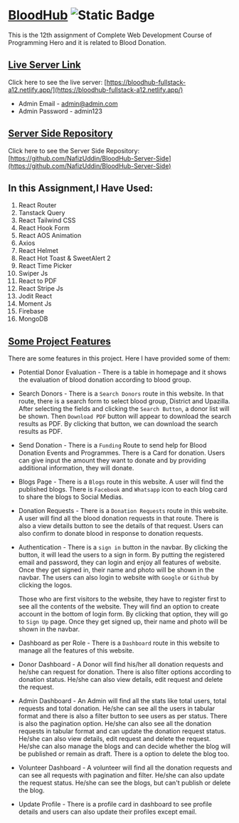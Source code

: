 # [BloodHub](https://github.com/programming-hero-web-course1/b8a12-client-side-NafizUddin) <img alt="Static Badge" src="https://img.shields.io/badge/Last_commit-04/_12/_2023-green">

This is the 12th assignment of Complete Web Development Course of Programming Hero and it is related to Blood Donation.

## [ Live Server Link](https://bloodhub-fullstack-a12.netlify.app/)

Click here to see the live server: [https://bloodhub-fullstack-a12.netlify.app/](https://bloodhub-fullstack-a12.netlify.app/)
- Admin Email - admin@admin.com
- Admin Password - admin123

## [ Server Side Repository](https://github.com/NafizUddin/BloodHub-Server-Side)
Click here to see the Server Side Repository: [https://github.com/NafizUddin/BloodHub-Server-Side](https://github.com/NafizUddin/BloodHub-Server-Side)


## **In this Assignment,I Have Used:**

1. React Router
2. Tanstack Query
3. React Tailwind CSS
4. React Hook Form
5. React AOS Animation
6. Axios
7. React Helmet
8. React Hot Toast & SweetAlert 2
9. React Time Picker
10. Swiper Js
11. React to PDF
12. React Stripe Js
13. Jodit React
14. Moment Js
15. Firebase
16. MongoDB

## [Some Project Features](https://github.com/programming-hero-web-course1/b8a12-client-side-NafizUddin)

There are some features in this project. Here I have provided some of them:

- Potential Donor Evaluation - There is a table in homepage and it shows the evaluation of blood donation according to blood group.

- Search Donors - There is a `Search Donors` route in this website. In that route, there is a search form to select blood group, District and Upazilla. After selecting the fields and clicking the `Search Button`, a donor list will be shown. Then `Download PDF` button will appear to download the search results as PDF. By clicking that button, we can download the search results as PDF.

- Send Donation - There is a `Funding` Route to send help for Blood Donation Events and Programmes. There is a Card for donation. Users can give input the amount they want to donate and by providing additional information, they will donate.

- Blogs Page - There is a `Blogs` route in this website. A user will find the published blogs. There is `Facebook` and `Whatsapp` icon to each blog card to share the blogs to Social Medias.

- Donation Requests - There is a `Donation Requests` route in this website. A user will find all the blood donation requests in that route. There is also a view details button to see the details of that request. Users can also confirm to donate blood in response to donation requests.

- Authentication - There is a `sign in` button in the navbar. By clicking the button, it will lead the users to a sign in form. By putting the registered email and password, they can login and enjoy all features of website. Once they get signed in, their name and photo will be shown in the navbar. The users can also login to website with `Google` or `Github` by clicking the logos.

  Those who are first visitors to the website, they have to register first to see all the contents of the website. They will find an option to create account in the bottom of login form. By clicking that option, they will go to `Sign Up` page. Once they get signed up, their name and photo will be shown in the navbar.

- Dashboard as per Role - There is a `Dashboard` route in this website to manage all the features of this website.

- Donor Dashboard - A Donor will find his/her all donation requests and he/she can request for donation. There is also filter options according to donation status. He/she can also view details, edit request and delete the request.

- Admin Dashboard - An Admin will find all the stats like total users, total requests and total donation. He/she can see all the users in tabular format and there is also a filter button to see users as per status. There is also the pagination option. He/she can also see all the donation requests in tabular format and can update the donation request status. He/she can also view details, edit request and delete the request. He/she can also manage the blogs and can decide whether the blog will be published or remain as draft. There is a option to delete the blog too.

- Volunteer Dashboard - A volunteer will find all the donation requests and can see all requests with pagination and filter. He/she can also update the request status. He/she can see the blogs, but can't publish or delete the blog.

- Update Profile - There is a profile card in dashboard to see profile details and users can also update their profiles except email.
